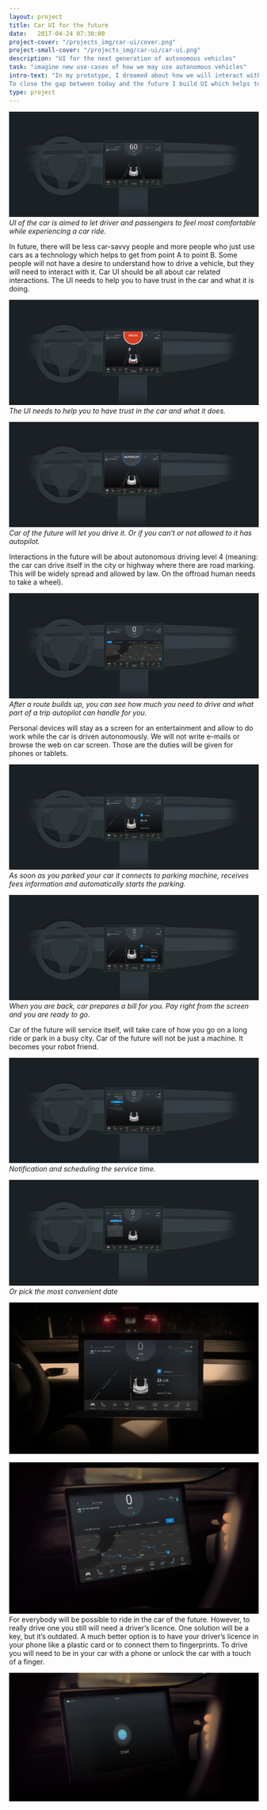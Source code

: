 ```yaml
---
layout: project
title: Car UI for the future
date:   2017-04-24 07:30:00
project-cover: "/projects_img/car-ui/cover.png"
project-small-cover: "/projects_img/car-ui/car-ui.png"
description: "UI for the next generation of autonomous vehicles"
task: "imagine new use-cases of how we may use autonomous vehicles"
intro-text: "In my prototype, I dreamed about how we will interact with a car in next 5 years. Today autopilot is only in the beginning of its development. 
To close the gap between today and the future I build UI which helps to communicate with the car and allows to perform basic actions. Car, in my opinion, will be your friend."
type: project
---
```


<span class="p1000">![](/projects_img/car-ui/start.png)</span>
<span class="p-center">*UI of the car is aimed to let driver and passengers to feel most comfortable while experiencing a car ride.*</span>

<span class="p-text">In future, there will be less car-savvy people and more people who just use cars as a technology which helps to get from point A to point B. Some people will not have a desire to understand how to drive a vehicle, but they will need to interact with it. Car UI should be all about car related interactions. The UI needs to help you to have trust in the car and what it is doing.
<span>
	
<span class="p1000">![](/projects_img/car-ui/break.png)</span>
<span class="p-center">*The UI needs to help you to have trust in the car and what it does.*</span>

<span class="p1000">![](/projects_img/car-ui/auto.png)</span>
<span class="p-center">*Car of the future will let you drive it. Or if you can’t or not allowed to it has autopilot.*</span>

<span class="p-text">Interactions in the future will be about autonomous driving level 4 (meaning: the car can drive itself in the city or highway where there are road marking. This will be widely spread and allowed by law. On the offroad human needs to take a wheel).<span>
	
<span class="p1000">![](/projects_img/car-ui/route-1.png)</span>
<span class="p-center">*After a route builds up, you can see how much you need to drive and what part of a trip autopilot can handle for you.*</span>
	
<span class="p-text">Personal devices will stay as a screen for an entertainment and allow to do work while the car is driven autonomously. We will not write e-mails or browse the web on car screen. Those are the duties will be given for phones or tablets.<span>
	
<span class="p1000">![](/projects_img/car-ui/parking-1.png)</span>
<span class="p-center">*As soon as you parked your car it connects to parking machine, receives fees information and automatically starts the parking.*</span>

<span class="p1000">![](/projects_img/car-ui/parking-2.png)</span>
<span class="p-center">*When you are back, car prepares a bill for you.
Pay right from the screen and you are ready to go.*</span>

<span class="p-text">Car of the future will service itself, will take care of how you go on a long ride or park in a busy city. Car of the future will not be just a machine. It becomes your robot friend.<span>
	
<span class="p1000">![](/projects_img/car-ui/service-1.png)</span>
<span class="p-center">*Notification and scheduling the service time.*</span>

<span class="p1000">![](/projects_img/car-ui/service-2.png)</span>
<span class="p-center">*Or pick the most convenient date*</span>


<span class="p1000">![](/projects_img/car-ui/park-rend.png)</span>
<span class="p-center"></span>

<span class="p1000">![](/projects_img/car-ui/trip-rend.png)</span>
<span class="p-center"></span>
<span class="p-text">For everybody will be possible to ride in the car of the future. However, to really drive one you still will need a driver’s licence. One solution will be a key, but it’s outdated. A much better option is to have your driver’s licence in your phone like a plastic card or to connect them to fingerprints. To drive you will need to be in your car with a phone or unlock the car with a touch of a finger.<span>

<span class="p1000">![](/projects_img/car-ui/start-rend.png)</span>








